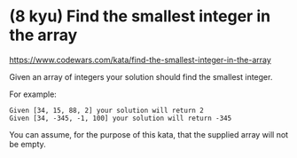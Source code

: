 # (8 kyu) Find the smallest integer in the array

https://www.codewars.com/kata/find-the-smallest-integer-in-the-array

Given an array of integers your solution should find the smallest integer.

For example:

```
Given [34, 15, 88, 2] your solution will return 2
Given [34, -345, -1, 100] your solution will return -345
```

You can assume, for the purpose of this kata, that the supplied array will not be empty.
